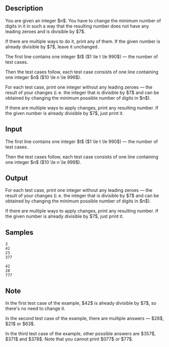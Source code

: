 ## Description

<div><p>You are given an integer $n$. You have to change the minimum number of digits in it in such a way that the resulting number <span class="tex-font-style-bf">does not have any leading zeroes</span> and <span class="tex-font-style-bf">is divisible by $7$</span>.</p><p>If there are multiple ways to do it, print any of them. If the given number is already divisible by $7$, leave it unchanged.</p></div><div class="input-specification"><p>The first line contains one integer $t$ ($1 \le t \le 990$) — the number of test cases.</p><p>Then the test cases follow, each test case consists of one line containing one integer $n$ ($10 \le n \le 999$).</p></div><div class="output-specification"><p>For each test case, print one integer without any leading zeroes — the result of your changes (i. e. the integer that is divisible by $7$ and can be obtained by changing the minimum possible number of digits in $n$).</p><p>If there are multiple ways to apply changes, print any resulting number. If the given number is already divisible by $7$, just print it.</p></div>

## Input

<p>The first line contains one integer $t$ ($1 \le t \le 990$) — the number of test cases.</p><p>Then the test cases follow, each test case consists of one line containing one integer $n$ ($10 \le n \le 999$).</p>

## Output

<p>For each test case, print one integer without any leading zeroes — the result of your changes (i. e. the integer that is divisible by $7$ and can be obtained by changing the minimum possible number of digits in $n$).</p><p>If there are multiple ways to apply changes, print any resulting number. If the given number is already divisible by $7$, just print it.</p>

## Samples

```input1
3
42
23
377
```

```output1
42
28
777
```




## Note

<p>In the first test case of the example, $42$ is already divisible by $7$, so there's no need to change it.</p><p>In the second test case of the example, there are multiple answers — $28$, $21$ or $63$.</p><p>In the third test case of the example, other possible answers are $357$, $371$ and $378$. Note that you <span class="tex-font-style-bf">cannot</span> print $077$ or $77$.</p>
